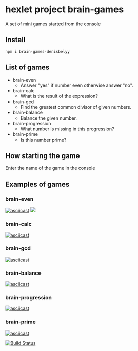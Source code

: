 # hexlet project brain-games


A set of mini games started from the console

## Install

```
npm i brain-games-denisbelyy
```
## List of games
* brain-even
  * Answer "yes" if number even otherwise answer "no".
* brain-calc
  * What is the result of the expression?
* brain-gcd
  * Find the greatest common divisor of given numbers.
* brain-balance
  * Balance the given number.
* brain-progression
  * What number is missing in this progression?
* brain-prime
  * Is this number prime?
## How starting the game
Enter the name of the game in the console

## Examples of games

### brain-even
[![asciicast](https://asciinema.org/a/EKAp61UatrOT1R8LhCjOs8E8g.png)](https://asciinema.org/a/EKAp61UatrOT1R8LhCjOs8E8g)
  <a href="https://codeclimate.com/github/Denisbelyy/project-lvl1-s316/maintainability"><img src="https://api.codeclimate.com/v1/badges/d459e65e83af328fe4fd/maintainability" /></a>
  
### brain-calc
  [![asciicast](https://asciinema.org/a/TLyHxc3yBb9VEMDs28bvMux8Q.png)](https://asciinema.org/a/TLyHxc3yBb9VEMDs28bvMux8Q)

### brain-gcd
  [![asciicast](https://asciinema.org/a/EbV5hgKtRUgQzwEyF65F7gkkf.png)](https://asciinema.org/a/EbV5hgKtRUgQzwEyF65F7gkkf)

### brain-balance
  [![asciicast](https://asciinema.org/a/O0TdqPNDvkugDweDRzzGbtLyN.png)](https://asciinema.org/a/O0TdqPNDvkugDweDRzzGbtLyN)

### brain-progression
  [![asciicast](https://asciinema.org/a/cPdM26Ji0BWQ3AEgAYDitwPVf.png)](https://asciinema.org/a/cPdM26Ji0BWQ3AEgAYDitwPVf)

### brain-prime
  [![asciicast](https://asciinema.org/a/mIpO848BrxGjTO5kfVb1N3Ah4.png)](https://asciinema.org/a/mIpO848BrxGjTO5kfVb1N3Ah4)
  
[![Build Status](https://travis-ci.org/Denisbelyy/project-lvl1-s316.svg?branch=master)](https://travis-ci.org/Denisbelyy/project-lvl1-s316)
